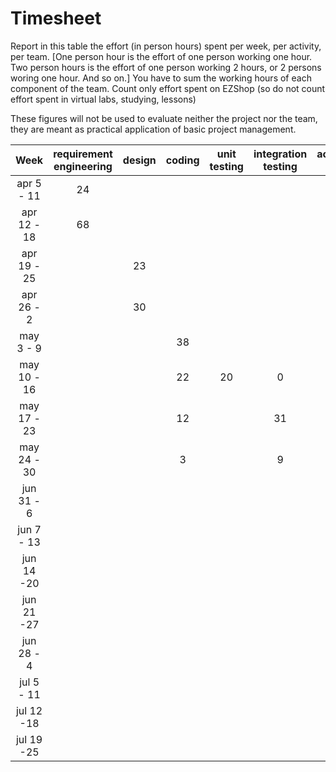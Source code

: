 # Timesheet

Report in this table the effort (in person hours) spent per week, per activity, per team. 
[One person hour is the effort of one person working one hour.
Two person hours is the effort of one person working 2 hours, or 2 persons woring one hour. And so on.]
You have to sum the working hours of each component of the team.
Count only effort spent on EZShop (so do not count effort spent in virtual labs, studying, lessons)

These figures will not be used to evaluate neither the project nor the team, they are meant as practical application of basic project management.

| Week | requirement engineering | design | coding | unit testing | integration testing | acceptance testing | management | git maven |
|:-----------:|:--------:|:-----------:|:-----------:|:----------:|:------------:|:---------------:|:-------------:|:--------------:|
| apr 5 - 11 | 24 | | | | | | | |
| apr 12 - 18| 68 | | | | | | | | 
| apr 19 - 25| | 23 | | | | | | | 
| apr 26 - 2 | | 30 | | | | | | | 
| may 3 - 9  | | | 38 | | | | 2 | | 
| may 10 - 16| | | 22 | 20 | 0 | | 2 | | 
| may 17 - 23| | | 12 | | 31 | 0 | 2 | 2 | 
| may 24 - 30| | | 3 | | 9| 2 | 0.5 | | 
| jun 31 - 6 | | | | | | | | | 
| jun 7 - 13 | | | | | | | | | 
| jun 14 -20 | | | | | | | | | 
| jun 21 -27 | | | | | | | | | 
| jun 28 - 4 | | | | | | | | | 
| jul 5 - 11 | | | | | | | | | 
| jul 12 -18 | | | | | | | | |
| jul 19 -25 | | | | | | | | |

